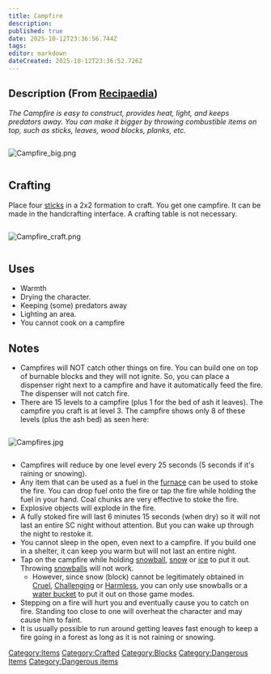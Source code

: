 ```yaml
---
title: Campfire
description: 
published: true
date: 2025-10-12T23:36:56.744Z
tags: 
editor: markdown
dateCreated: 2025-10-12T23:36:52.726Z
---
```


## <span style="font-size:20px;">Description (From [Recipaedia](Recipaedia "wikilink"))</span>

*The Campfire is easy to construct, provides heat, light, and keeps
predators away. You can make it bigger by throwing combustible items on
top, such as sticks, leaves, wood blocks, planks, etc.*

<div style="overflow:hidden">

![Campfire_big.png](Campfire_big.png "Campfire_big.png")

</div>

## Crafting

Place four [sticks](Stick "wikilink") in a 2x2 formation to craft. You
get one campfire. It can be made in the handcrafting interface. A
crafting table is not necessary. 

<div style="overflow:hidden">

![Campfire_craft.png](Campfire_craft.png "Campfire_craft.png")

</div>

## Uses

  - Warmth
  - Drying the character. 
  - Keeping (some) predators away
  - Lighting an area.
  - You cannot cook on a campfire

## Notes 

  - Campfires will NOT catch other things on fire. You can build one on
    top of burnable blocks and they will not ignite. So, you can place a
    dispenser right next to a campfire and have it automatically feed
    the fire. The dispenser will not catch fire.
  - There are 15 levels to a campfire (plus 1 for the bed of ash it
    leaves). The campfire you craft is at level 3. The campfire shows
    only 8 of these levels (plus the ash bed) as seen here:

<div style="overflow:hidden">

![Campfires.jpg](Campfires.jpg "Campfires.jpg")

</div>

  - Campfires will reduce by one level every 25 seconds (5 seconds if
    it's raining or snowing). 
  - Any item that can be used as a fuel in the
    [furnace](Furnace "wikilink") can be used to stoke the fire. You can
    drop fuel onto the fire or tap the fire while holding the fuel in
    your hand. Coal chunks are very effective to stoke the fire. 
  - Explosive objects will explode in the fire. 
  - A fully stoked fire will last 6 minutes 15 seconds (when dry) so it
    will not last an entire SC night without attention. But you can wake
    up through the night to restoke it.
  - You cannot sleep in the open, even next to a campfire. If you build
    one in a shelter, it can keep you warm but will not last an entire
    night.
  - Tap on the campfire while holding [snowball](snowball "wikilink"),
    [snow](Snow "wikilink") or [ice](Ice "wikilink") to put it out.
    Throwing [snowballs](Snowball "wikilink") will not work.
      - However, since snow (block) cannot be legitimately obtained in
        [Cruel](Cruel_Gamemode "wikilink"), [Challenging](Challenging_Gamemode "wikilink")
        or [Harmless](Harmless_Gamemode "wikilink"), you can only use
        snowballs or a [water bucket](Water_Bucket "wikilink") to put it
        out on those game modes.
  - Stepping on a fire will hurt you and eventually cause you to catch
    on fire. Standing too close to one will overheat the character and
    may cause him to faint.
  - It is usually possible to run around getting leaves fast enough to
    keep a fire going in a forest as long as it is not raining or
    snowing.

[Category:Items](Category:Items "wikilink")
[Category:Crafted](Category:Crafted "wikilink")
[Category:Blocks](Category:Blocks "wikilink") [Category:Dangerous
Items](Category:Dangerous_Items "wikilink") [Category:Dangerous
items](Category:Dangerous_items "wikilink")